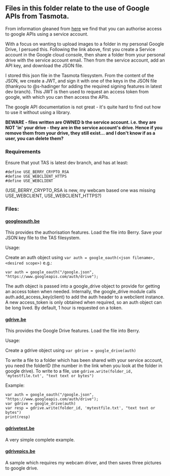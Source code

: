## Files in this folder relate to the use of Google APIs from Tasmota.

From information gleaned from [here](https://medium.com/@nschairer/automating-google-drive-uploads-with-google-drive-api-curl-196989ffb6ce) we find that you can authorise access to google APIs using a service account.

With a focus on wanting to upload images to a folder in my personal Google Drive, I persued this.  Following the link above, first you create a Service account in the Google cloud console, then share a folder from your personal drive with the service account email.  Then from the service account, add an API key, and download the JSON file.

I stored this json file in the Tasmota filesystem.  From the content of the JSON, we create a JWT, and sign it with one of the keys in the JSON file (thankyou to @s-hadinger for adding the required signing features in latest dev branch).  This JWT is then used to request an access token from google, with which you can then access the APIs.

The google API documentation is not great - it's quite hard to find out how to use it without using a library.

**BEWARE - files written are OWNED b the service account. i.e. they are NOT 'in' your drive - they are in the service account's drive.  Hence if you remove them from your drive, they still exist...  and I don't know if as a user, you can delete them?**

### Requirements

Ensure that yout TAS is latest dev branch, and has at least:
```
#define USE_BERRY_CRYPTO_RSA
#define USE_WEBCLIENT_HTTPS
#define USE_WEBCLIENT
```
(USE_BERRY_CRYPTO_RSA is new, my webcam based one was missing USE_WEBCLIENT, USE_WEBCLIENT_HTTPS?)


### Files:

#### [googleoauth.be](./googleoauth.be)
This provides the authorisation features.  Load the file into Berry.  Save your JSON key file to the TAS filesystem.

Usage:

Create an auth object using `var auth = google_oauth(<json filename>, <desired scope>)` e.g.:

`var auth = google_oauth("/google.json", "https://www.googleapis.com/auth/drive");`

The auth object is passed into a google_drive object to provide for getting an access token when needed.  Internally, the google_drive module calls auth.add_access_key(client) to add the auth header to a webclient instance.  A new access_token is only obtained when required, so an auth object can be long lived.  By default, 1 hour is requested on a token.

#### [gdrive.be](./gdrive.be)
This provides the Google Drive features.  Load the file into Berry.

Usage:

Create a gdrive object using `var gdrive = google_drive(auth)` 

To write a file to a folder which has been shared with your service account, you need the folderID (the number in the link when you look at the folder in google drive).  To write to a file, use `gdrive.write(folder_id, 'mytestfile.txt', "text text or bytes")`

Example:
```
var auth = google_oauth("/google.json", "https://www.googleapis.com/auth/drive");
var gdrive = google_drive(auth)
var resp = gdrive.write(folder_id, 'mytestfile.txt', "text text or bytes")
print(resp)
```

#### [gdrivetest.be](./gdrivetest.be)

A very simple complete example.

#### [gdrivepics.be](./gdrivepics.be) 

A sample which requires my webcam driver, and then saves three pictures to google drive.

